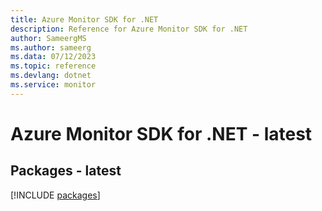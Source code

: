 ```yaml
---
title: Azure Monitor SDK for .NET
description: Reference for Azure Monitor SDK for .NET
author: SameergMS
ms.author: sameerg
ms.data: 07/12/2023
ms.topic: reference
ms.devlang: dotnet
ms.service: monitor
---
```

# Azure Monitor SDK for .NET - latest
## Packages - latest
[!INCLUDE [packages](monitor-index.md)]